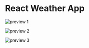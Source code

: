# React Weather App

![preview 1]("preview1.png")

![preview 2]("preview2.png")

![preview 3]("preview3.png")
